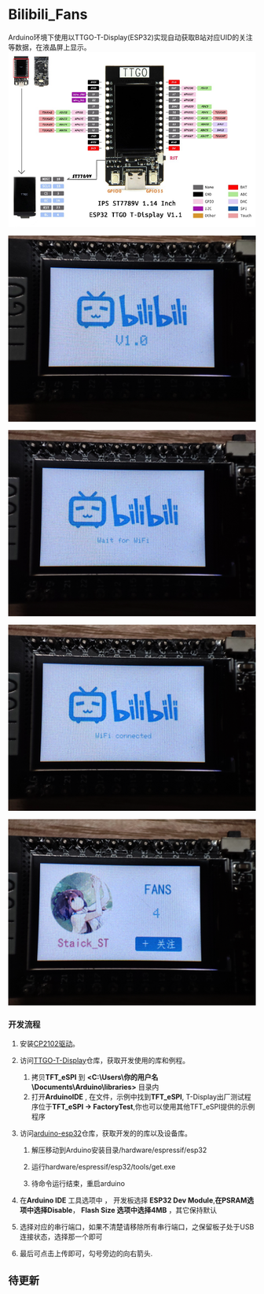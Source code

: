 # Bilibili_Fans
Arduino环境下使用以TTGO-T-Display(ESP32)实现自动获取B站对应UID的关注等数据，在液晶屏上显示。
![ttgo](.\images\ttgo.jpg)

![01](.\images\begin.jpg)

![02](.\images\connecting.jpg)

![03](.\images\connected.jpg)

![04](.\images\fans.jpg)

### 开发流程

1. 安装[CP2102驱动](https://www.silabs.com/developers/usb-to-uart-bridge-vcp-drivers)。

2. 访问[TTGO-T-Display](https://github.com/Xinyuan-LilyGO/TTGO-T-Display)仓库，获取开发使用的库和例程。

   1. 拷贝**TFT_eSPI** 到 **<C:\Users\你的用户名\Documents\Arduino\libraries>** 目录内
   2. 打开**ArduinoIDE** , 在文件，示例中找到**TFT_eSPI**, T-Display出厂测试程序位于**TFT_eSPI -> FactoryTest**,你也可以使用其他TFT_eSPI提供的示例程序

3. 访问[arduino-esp32](https://github.com/espressif/arduino-esp32)仓库，获取开发的的库以及设备库。

   1. 解压移动到Arduino安装目录/hardware/espressif/esp32

   2. 运行hardware/espressif/esp32/tools/get.exe

   3. 待命令运行结束，重启arduino

4. 在**Arduino IDE** 工具选项中 ， 开发板选择 **ESP32 Dev Module**,**在PSRAM选项中选择Disable**， **Flash Size 选项中选择4MB** ，其它保持默认
5. 选择对应的串行端口，如果不清楚请移除所有串行端口，之保留板子处于USB连接状态，选择那一个即可
6. 最后可点击上传即可，勾号旁边的向右箭头.

## 待更新

